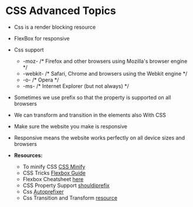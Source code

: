 # CSS Advanced Topics

- Css is a render blocking resource
- FlexBox for responsive
- Css support
    - -moz-     /* Firefox and other browsers using Mozilla's browser engine */
    - -webkit-  /* Safari, Chrome and browsers using the Webkit engine */
    - -o-       /* Opera */
    - -ms-      /* Internet Explorer (but not always) */ 
- Sometimes we use prefix so that the property is supported on all browsers 
- We can transform and transition in the elements also With CSS
- Make sure the website you make is responsive
- Responsive means the website works perfectly on all device sizes and browsers

- **Resources:**
    - To minify CSS [CSS Minify](https://www.cleancss.com/css-minify/)
    - CSS Tricks [Flexbox Guide](https://css-tricks.com/snippets/css/a-guide-to-flexbox/)
    - Flexbox Cheatsheet [here](https://darekkay.com/flexbox-cheatsheet/)
    - CSS Property Support [shouldiprefix](https://shouldiprefix.com/)
    - Css [Autoprefixer](https://autoprefixer.github.io/)
    - Css Transition and Transform [resource](https://thoughtbot.com/blog/transitions-and-transforms)